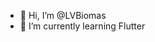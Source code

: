 - 👋 Hi, I’m @LVBiomas
- 🌱 I’m currently learning Flutter

<!---
LVBiomas/LVBiomas is a ✨ special ✨ repository because its `README.md` (this file) appears on your GitHub profile.
You can click the Preview link to take a look at your changes.
--->
